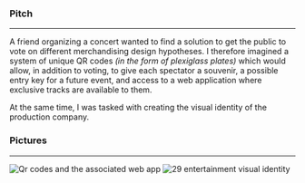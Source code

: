 ### Pitch

---
A friend organizing a concert wanted to find a solution to get the public to vote on different merchandising design
hypotheses. I therefore imagined a system of unique QR codes _(in the form of plexiglass plates)_ which would allow,
in addition to voting, to give each spectator a souvenir, a possible entry key for a future event, and access
to a web application where exclusive tracks are available to them.

At the same time, I was tasked with creating the visual identity of the production company.

### Pictures

---
![Qr codes and the associated web app](qrcodes.png)
![29 entertainment visual identity](29entertainment.gif)
